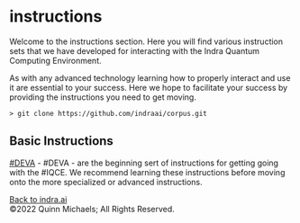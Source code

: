 # instructions

Welcome to the instructions section. Here you will find various instruction sets that we have developed for interacting with the Indra Quantum Computing  Environment.

As with any advanced technology learning how to properly interact and use it are essential to your success. Here we hope to facilitate your success by providing the instructions you need to get moving.

`> git clone https://github.com/indraai/corpus.git`

## Basic Instructions

[#DEVA](https://github.com/indraai/instructions/blob/main/basic/deva.feecting) - #DEVA - are the beginning sert of instructions for getting going with the #IQCE. We recommend learning these instructions before moving onto the more specialized or advanced instructions.

[Back to indra.ai](https://indra.ai)  
&copy;2022 Quinn Michaels; All Rights Reserved.
